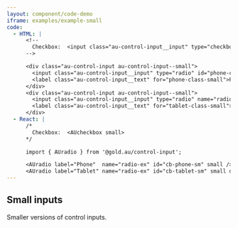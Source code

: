 ```yaml
---
layout: component/code-demo
iframe: examples/example-small
code:
  - HTML: |
      <!--
        Checkbox:  <input class="au-control-input__input" type="checkbox" name="checkbox-ex">
      -->

      <div class="au-control-input au-control-input--small">
        <input class="au-control-input__input" type="radio" id="phone-class-small" name="radio-ex">
        <label class="au-control-input__text" for="phone-class-small">Phone</label>
      </div>
      <div class="au-control-input au-control-input--small">
        <input class="au-control-input__input" type="radio" name="radio-ex" id="tablet-class-small" checked>
        <label class="au-control-input__text" for="tablet-class-small">Tablet</label>
      </div>
  - React: |
      /*
        Checkbox:  <AUcheckbox small>
      */

      import { AUradio } from '@gold.au/control-input';

      <AUradio label="Phone"  name="radio-ex" id="cb-phone-sm" small />
      <AUradio label="Tablet" name="radio-ex" id="cb-tablet-sm" small defaultChecked />
---
```

## Small inputs

Smaller versions of control inputs.
